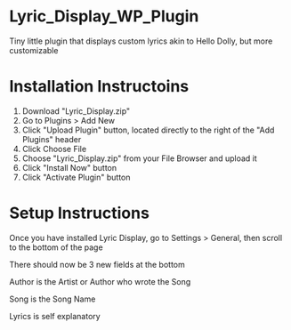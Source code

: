 # Lyric_Display_WP_Plugin
Tiny little plugin that displays custom lyrics akin to Hello Dolly, but more customizable

Installation Instructoins
=================================

1. Download "Lyric_Display.zip"
2. Go to Plugins > Add New
3. Click "Upload Plugin" button, located directly to the right of the "Add Plugins" header
4. Click Choose File
5. Choose "Lyric_Display.zip" from your File Browser and upload it
6. Click "Install Now" button
7. Click "Activate Plugin" button 

Setup Instructions
===============================
Once you have installed Lyric Display, go to Settings > General, then scroll to the bottom of the page

There should now be 3 new fields at the bottom

Author is the Artist or Author who wrote the Song

Song is the Song Name

Lyrics is self explanatory
